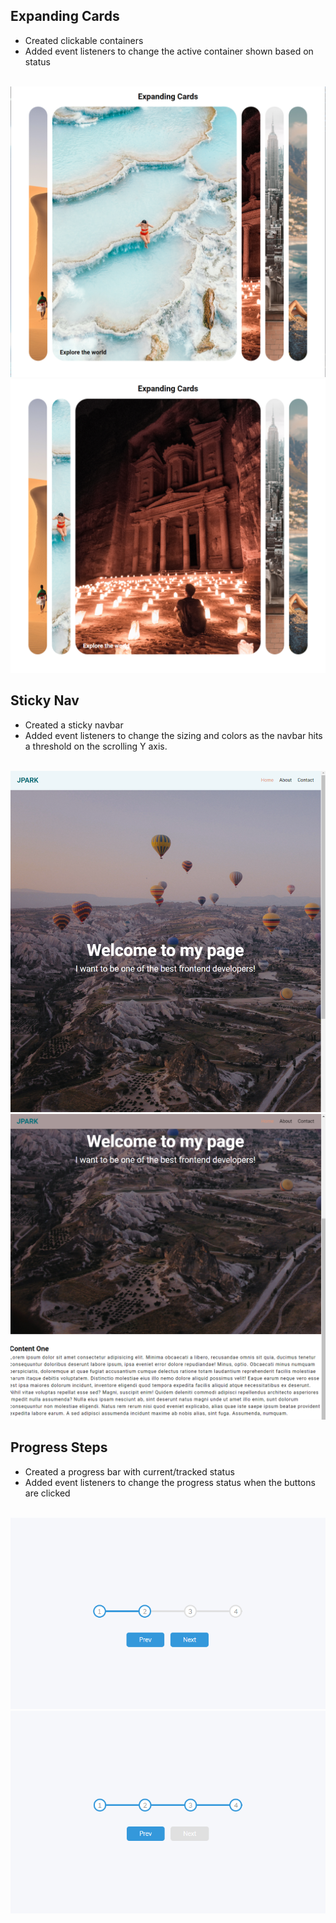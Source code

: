 ## <b>Expanding Cards</b>
- Created clickable containers
- Added event listeners to change the active container shown based on status
<br>
<img src="./assests/expanding-cards-1.png">
<br>
<img src="./assests/expanding-cards-2.png">

## <b>Sticky Nav</b>
- Created a sticky navbar
- Added event listeners to change the sizing and colors as the navbar hits a threshold on the scrolling Y axis.
<br>
<img src="./assests/sticky-navbar-1.png">
<br>
<img src="./assests/sticky-navbar-2.png">

## <b>Progress Steps</b>
- Created a progress bar with current/tracked status
- Added event listeners to change the progress status when the buttons are clicked
<br>
<img src="./assests/progress-steps-2.png">
<br>
<img src="./assests/progress-steps-1.png">
